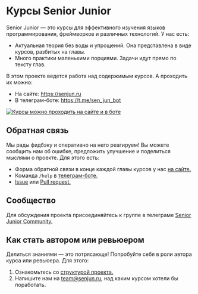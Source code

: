 # Курсы Senior Junior

Senior Junior — это курсы для эффективного изучения языков программирования, фреймворков и различных технологий. У нас есть:
- Актуальная теория без воды и упрощений. Она представлена в виде курсов, разбитых на главы.
- Много практики маленькими порциями. Задачи идут прямо по тексту глав.

В этом проекте ведется работа над содержимым курсов. А проходить их можно:
- На сайте: https://senjun.ru
- В телеграм-боте: https://t.me/sen_jun_bot

[![Курсы можно проходить на сайте и в боте](https://github.com/senjun-team/senjun-courses/blob/main/about/site_senjun_ru_and_tg_bot.png)](https://github.com/senjun-team/senjun-courses)

## Обратная связь

Мы рады фидбэку и оперативно на него реагируем! Вы можете сообщить нам об ошибке, предложить улучшение и поделиться мыслями о проекте. Для этого есть:
- Форма обратной связи в конце каждой главы курсов у нас [на сайте.](https://senjun.ru/courses/)
- Команда `/help` в [телеграм-боте.](https://t.me/sen_jun_bot)
- [Issue](https://github.com/senjun-team/senjun-courses/issues) или [Pull request.](https://github.com/senjun-team/senjun-courses/pulls)

## Сообщество

Для обсуждения проекта присоединяйтесь к группе в телеграме [Senior Junior Community.](https://t.me/senjun_feedback)

## Как стать автором или ревьюером

Делиться знаниями — это потрясающе! Попробуйте себя в роли автора курса или ревьюера. Для этого:
1. Ознакомьтесь со [структурой проекта.](https://github.com/senjun-team/senjun-courses/blob/main/about/course_structure.md)
2. Напишите нам на team@senjun.ru, над каким курсом хотели бы поработать.

